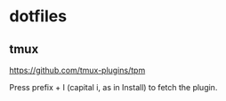 # dotfiles

## tmux

https://github.com/tmux-plugins/tpm

Press prefix + I (capital i, as in Install) to fetch the plugin.
